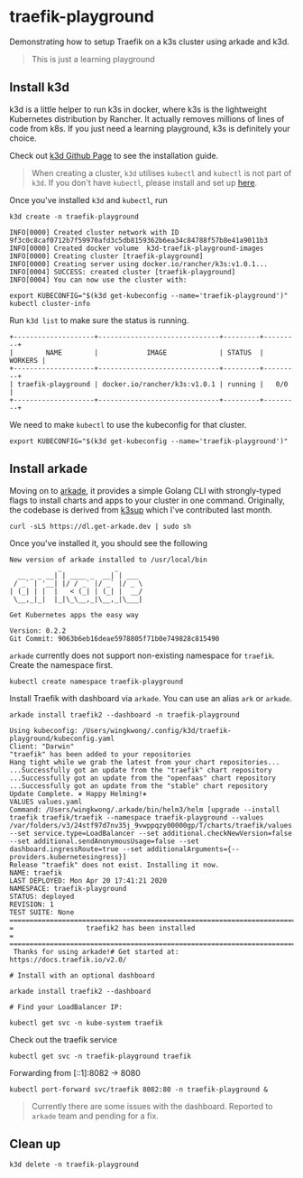 # traefik-playground

Demonstrating how to setup Traefik on a k3s cluster using arkade and k3d. 

> This is just a learning playground

##  Install k3d
k3d is a little helper to run k3s in docker, where k3s is the lightweight Kubernetes distribution by Rancher. It actually removes millions of lines of code from k8s. If you just need a learning playground, k3s is definitely your choice.

Check out [k3d Github Page](https://github.com/rancher/k3d#get) to see the installation guide.

> When creating a cluster, ``k3d`` utilises ``kubectl`` and ``kubectl`` is not part of ``k3d``. If you don't have ``kubectl``, please install and set up [here](https://kubernetes.io/docs/tasks/tools/install-kubectl/). 

Once you've installed ``k3d`` and ``kubectl``, run
```
k3d create -n traefik-playground
```

```
INFO[0000] Created cluster network with ID 9f3c0c8caf0712b7f59970afd3c5db8159362b6ea34c84788f57b8e41a9011b3
INFO[0000] Created docker volume  k3d-traefik-playground-images
INFO[0000] Creating cluster [traefik-playground]
INFO[0000] Creating server using docker.io/rancher/k3s:v1.0.1...
INFO[0004] SUCCESS: created cluster [traefik-playground]
INFO[0004] You can now use the cluster with:

export KUBECONFIG="$(k3d get-kubeconfig --name='traefik-playground')"
kubectl cluster-info
```

Run ``k3d list`` to make sure the status is running.
```
+--------------------+------------------------------+---------+---------+
|        NAME        |            IMAGE             | STATUS  | WORKERS |
+--------------------+------------------------------+---------+---------+
| traefik-playground | docker.io/rancher/k3s:v1.0.1 | running |   0/0   |
+--------------------+------------------------------+---------+---------+
```

We need to make ``kubectl`` to use the kubeconfig for that cluster.
```
export KUBECONFIG="$(k3d get-kubeconfig --name='traefik-playground')"
```

## Install arkade 
Moving on to [arkade](https://github.com/alexellis/arkade), it provides a simple Golang CLI with strongly-typed flags to install charts and apps to your cluster in one command. Originally, the codebase is derived from [k3sup](https://github.com/alexellis/k3sup) which I've contributed last month. 

```
curl -sLS https://dl.get-arkade.dev | sudo sh
```

Once you've installed it, you should see the following
```
New version of arkade installed to /usr/local/bin
            _             _
  __ _ _ __| | ____ _  __| | ___
 / _` | '__| |/ / _` |/ _` |/ _ \
| (_| | |  |   < (_| | (_| |  __/
 \__,_|_|  |_|\_\__,_|\__,_|\___|

Get Kubernetes apps the easy way

Version: 0.2.2
Git Commit: 9063b6eb16deae5978805f71b0e749828c815490
```

``arkade`` currently does not support non-existing namespace for ``traefik``. Create the namespace first.
```
kubectl create namespace traefik-playground
```

Install Traefik with dashboard via ``arkade``. You can use an alias ``ark`` or ``arkade``. 
```
arkade install traefik2 --dashboard -n traefik-playground 
```

```
Using kubeconfig: /Users/wingkwong/.config/k3d/traefik-playground/kubeconfig.yaml
Client: "Darwin"
"traefik" has been added to your repositories
Hang tight while we grab the latest from your chart repositories...
...Successfully got an update from the "traefik" chart repository
...Successfully got an update from the "openfaas" chart repository
...Successfully got an update from the "stable" chart repository
Update Complete. ⎈ Happy Helming!⎈
VALUES values.yaml
Command: /Users/wingkwong/.arkade/bin/helm3/helm [upgrade --install traefik traefik/traefik --namespace traefik-playground --values /var/folders/v3/24stf97d7nv35j_9vwppqzy00000gp/T/charts/traefik/values.yaml --set service.type=LoadBalancer --set additional.checkNewVersion=false --set additional.sendAnonymousUsage=false --set dashboard.ingressRoute=true --set additionalArguments={--providers.kubernetesingress}]
Release "traefik" does not exist. Installing it now.
NAME: traefik
LAST DEPLOYED: Mon Apr 20 17:41:21 2020
NAMESPACE: traefik-playground
STATUS: deployed
REVISION: 1
TEST SUITE: None
=======================================================================
=                  traefik2 has been installed                        =
=======================================================================
 Thanks for using arkade!# Get started at: https://docs.traefik.io/v2.0/

# Install with an optional dashboard

arkade install traefik2 --dashboard

# Find your LoadBalancer IP:

kubectl get svc -n kube-system traefik
```

Check out the traefik service 
```
kubectl get svc -n traefik-playground traefik
```

Forwarding from [::1]:8082 -> 8080
```
kubectl port-forward svc/traefik 8082:80 -n traefik-playground &
```

> Currently there are some issues with the dashboard. Reported to ``arkade`` team and pending for a fix.

## Clean up
```
k3d delete -n traefik-playground
```